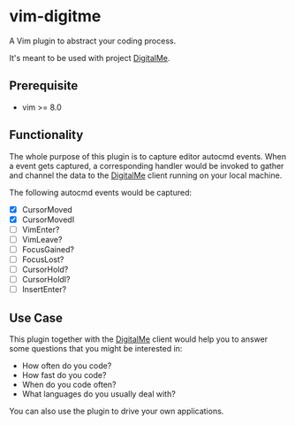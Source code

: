 # vim-digitme
A Vim plugin to abstract your coding process.

It's meant to be used with project [DigitalMe](#).

## Prerequisite

* vim >= 8.0

## Functionality

The whole purpose of this plugin is to capture editor autocmd events. 
When a event gets captured, a corresponding handler would be invoked 
to gather and channel the data to the [DigitalMe](#) client 
running on your local machine.

The following autocmd events would be captured:

- [x] CursorMoved
- [x] CursorMovedI
- [ ] VimEnter?
- [ ] VimLeave?
- [ ] FocusGained?
- [ ] FocusLost?
- [ ] CursorHold?
- [ ] CursorHoldI?
- [ ] InsertEnter?

## Use Case

This plugin together with the [DigitalMe](#) client would help you to 
answer some questions that you might be interested in:

- How often do you code?
- How fast do you code?
- When do you code often?
- What languages do you usually deal with?

You can also use the plugin to drive your own applications.
